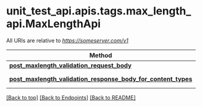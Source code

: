 <a name="top"></a>
# unit_test_api.apis.tags.max_length_api.MaxLengthApi

All URIs are relative to *https://someserver.com/v1*

Method | HTTP request | Description
------------- | ------------- | -------------
[**post_maxlength_validation_request_body**](max_length_api/post_maxlength_validation_request_body.md) | **post** /requestBody/postMaxlengthValidationRequestBody | 
[**post_maxlength_validation_response_body_for_content_types**](max_length_api/post_maxlength_validation_response_body_for_content_types.md) | **post** /responseBody/postMaxlengthValidationResponseBodyForContentTypes | 

[[Back to top]](#top) [[Back to Endpoints]](../../../README.md#Endpoints) [[Back to README]](../../../README.md)
